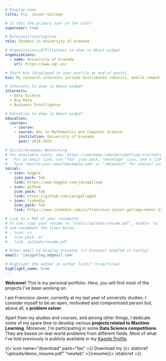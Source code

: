 ```yaml
---
# Display name
title: Fco. Javier Gallego

# Is this the primary user of the site?
superuser: true

# Role/position/tagline
role: Student in University of Granada

# Organizations/Affiliations to show in About widget
organizations:
  - name: University of Granada
    url: https://www.ugr.es/

# Short bio (displayed in user profile at end of posts)
bio: My research interests include distributed robotics, mobile computing and programmable matter.

# Interests to show in About widget
interests:
  - Data Science
  - Big Data
  - Business Intelligence

# Education to show in About widget
education:
  courses:
    - course: 
    - course: BSc in Mathematics and Computer Science
      institution: University of Granada
      year: 2018-2023

# Social/Academic Networking
# For available icons, see: https://wowchemy.com/docs/getting-started/page-builder/#icons
#   For an email link, use "fas" icon pack, "envelope" icon, and a link in the
#   form "mailto:your-email@example.com" or "/#contact" for contact widget.
social:   
  - icon: kaggle
    icon_pack: fab
    link: https://www.kaggle.com/javigallego 
  - icon: github
    icon_pack: fab
    link: https://github.com/javigallego4
  - icon: linkedin
    icon_pack: fab
    link: https://www.linkedin.com/in/francisco-javier-gallego-menor-12297923b/

# Link to a PDF of your resume/CV.
# To use: copy your resume to `static/uploads/resume.pdf`, enable `ai` icons in `params.toml`,
# and uncomment the lines below.
# - icon: cv
#   icon_pack: ai
#   link: uploads/resume.pdf

# Enter email to display Gravatar (if Gravatar enabled in Config)
email: 'javygalleg.m@gmail.com'

# Highlight the author in author lists? (true/false)
highlight_name: true
---
```


**Welcome!** This is my personal portfolio. Here, you will find most of the projects I've been working on. 

I am Francisco Javier, currently at my last year of university studies. I consider myself to be an open, motivated and compromised person but, above all, a **problem solver**.

Apart from my studies and courses, and among other things, I dedicate some of my spare time to develop various **projects related to Machine Learning**. Moreover, I'm participating in some **Data Science competitions**. They are based on real-world problems from different fields. Most of what I've told previously is publicly available in my [Kaggle Profile](https://www.kaggle.com/javigallego). 

 

 {{< icon name="download" pack="fas" >}} Download my {{< staticref "uploads/demo_resume.pdf" "newtab" >}}resumé{{< /staticref >}}.
